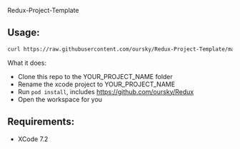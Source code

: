 Redux-Project-Template

## Usage:

```bash
curl https://raw.githubusercontent.com/oursky/Redux-Project-Template/master/download | bash -s YOUR_PROJECT_NAME
```

What it does:
- Clone this repo to the YOUR_PROJECT_NAME folder
- Rename the xcode project to YOUR_PROJECT_NAME
- Run `pod install`, includes https://github.com/oursky/Redux
- Open the workspace for you


## Requirements:

- XCode 7.2
